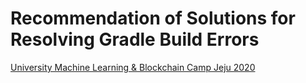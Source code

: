 # Recommendation of Solutions for Resolving Gradle Build Errors
[University Machine Learning &amp; Blockchain Camp Jeju 2020](https://github.com/minqukanq/UMLBC-Jeju2020)


